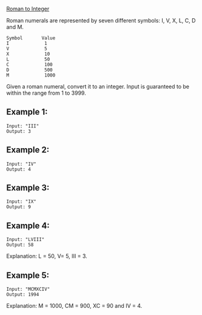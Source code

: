 [Roman to Integer](https://leetcode.com/problems/roman-to-integer/submissions/)

Roman numerals are represented by seven different symbols: I, V, X, L, C, D and M.

```
Symbol       Value
I             1
V             5
X             10
L             50
C             100
D             500
M             1000
```
Given a roman numeral, convert it to an integer. Input is guaranteed to be within the range from 1 to 3999.

## Example 1:
```
Input: "III"
Output: 3
```

## Example 2:

```
Input: "IV"
Output: 4
```

## Example 3:

```
Input: "IX"
Output: 9
```
## Example 4:

```
Input: "LVIII"
Output: 58
```
Explanation: L = 50, V= 5, III = 3.

## Example 5:

```
Input: "MCMXCIV"
Output: 1994
```
Explanation: M = 1000, CM = 900, XC = 90 and IV = 4.
